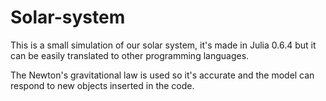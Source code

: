 # Solar-system
This is a small simulation of our solar system, it's made in Julia 0.6.4 but it can be easily translated to other programming languages.

The Newton's gravitational law is used so it's accurate and the model can respond to new objects inserted in the code.
